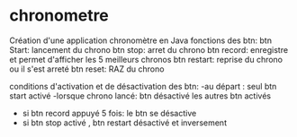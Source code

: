 # chronometre
Création d'une application chronomètre en Java
fonctions des btn:
btn Start: lancement du chrono 
btn stop: arret du chrono
btn record: enregistre et permet d'afficher les 5 meilleurs chronos
btn restart: reprise du chrono ou il s'est arreté
btn reset: RAZ du chrono

conditions d'activation et de désactivation des btn:
-au départ : seul btn start activé
-lorsque chrono lancé: btn désactivé les autres btn activés
- si btn record appuyé 5 fois: le btn se désactive 
- si btn stop activé , btn restart désactivé et inversement
